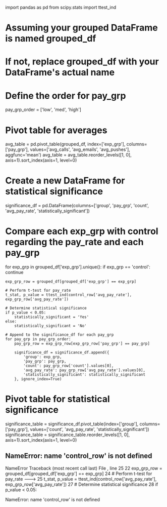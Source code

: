 import pandas as pd
from scipy.stats import ttest_ind

# Assuming your grouped DataFrame is named grouped_df
# If not, replace grouped_df with your DataFrame's actual name

# Define the order for pay_grp
pay_grp_order = ['low', 'med', 'high']

# Pivot table for averages
avg_table = pd.pivot_table(grouped_df, index=['exp_grp'], columns=['pay_grp'], values=['avg_calls', 'avg_emails', 'avg_pushes'], aggfunc='mean')
avg_table = avg_table.reorder_levels([1, 0], axis=1).sort_index(axis=1, level=0)

# Create a new DataFrame for statistical significance
significance_df = pd.DataFrame(columns=['group', 'pay_grp', 'count', 'avg_pay_rate', 'statistically_significant'])

# Compare each exp_grp with control regarding the pay_rate and each pay_grp
for exp_grp in grouped_df['exp_grp'].unique():
    if exp_grp == 'control':
        continue

    exp_grp_row = grouped_df[grouped_df['exp_grp'] == exp_grp]

    # Perform t-test for pay_rate
    t_stat, p_value = ttest_ind(control_row['avg_pay_rate'], exp_grp_row['avg_pay_rate'])

    # Determine statistical significance
    if p_value < 0.05:
        statistically_significant = 'Yes'
    else:
        statistically_significant = 'No'

    # Append to the significance_df for each pay_grp
    for pay_grp in pay_grp_order:
        pay_grp_row = exp_grp_row[exp_grp_row['pay_grp'] == pay_grp]

        significance_df = significance_df.append({
            'group': exp_grp,
            'pay_grp': pay_grp,
            'count': pay_grp_row['count'].values[0],
            'avg_pay_rate': pay_grp_row['avg_pay_rate'].values[0],
            'statistically_significant': statistically_significant
        }, ignore_index=True)

# Pivot table for statistical significance
significance_table = significance_df.pivot_table(index=['group'], columns=['pay_grp'], values=['count', 'avg_pay_rate', 'statistically_significant'])
significance_table = significance_table.reorder_levels([1, 0], axis=1).sort_index(axis=1, level=0)


NameError: name 'control_row' is not defined
---------------------------------------------------------------------------
NameError                                 Traceback (most recent call last)
File <command-501241298327076>, line 25
     22 exp_grp_row = grouped_df[grouped_df['exp_grp'] == exp_grp]
     24 # Perform t-test for pay_rate
---> 25 t_stat, p_value = ttest_ind(control_row['avg_pay_rate'], exp_grp_row['avg_pay_rate'])
     27 # Determine statistical significance
     28 if p_value < 0.05:

NameError: name 'control_row' is not defined
